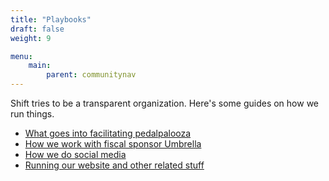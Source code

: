 ```yaml
---
title: "Playbooks"
draft: false
weight: 9

menu:
    main:
        parent: communitynav
---
```


Shift tries to be a transparent organization.  Here's some guides on how we run things.

- [What goes into facilitating pedalpalooza](/pages/playbooks/pedalpalooza-playbook/)
- [How we work with fiscal sponsor Umbrella](/pages/playbooks/shift-umbrella-playbook/)
- [How we do social media](/pages/playbooks/social-media-playbook/)
- [Running our website and other related stuff](/pages/playbooks/technology-playbook/)

